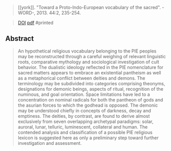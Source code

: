 > [[york]]. "Toward a Proto-Indo-European vocabulary of the sacred". -WORD-, 2013. 44:2, 235-254. 

> [DOI](https://doi.org/10.1080/00437956.1993.11435902) 
> [pdf](york2013.pdf)
> #printed

## Abstract
> An hypothetical religious vocabulary belonging to the PIE peoples may be reconstructed through a careful weighing of relevant linguistic roots, comparative mythology and sociological investigation of cult behavior. The dualistic ideology reflected in the PIE nomenclature for sacred matters appears to embrace an existential pantheism as well as a metaphorical conflict between deities and demons. The terminology may be subdivided into categories comprising theonyms, designations for demonic beings, aspects of ritual, recognition of the numinous, and goal orientation. Space limitations have led to a concentration on nominal radicals for both the pantheon of gods and the asurian forces to which the godhead is opposed. The demonic may be understood chiefly in concepts of darkness, decay and emptiness. The deities, by contrast, are found to derive almost exclusively from seven overlapping archetypal paradigms: solar, auroral, lunar, telluric, luminescent, collateral and human. The contended analysis and classification of a possible PIE religious lexicon is suggested here as only a preliminary step toward further investigation and assessment.